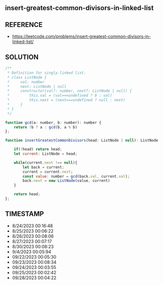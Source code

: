## insert-greatest-common-divisors-in-linked-list

## REFERENCE

- https://leetcode.com/problems/insert-greatest-common-divisors-in-linked-list/

## SOLUTION

``` javascript
/**
 * Definition for singly-linked list.
 * class ListNode {
 *     val: number
 *     next: ListNode | null
 *     constructor(val?: number, next?: ListNode | null) {
 *         this.val = (val===undefined ? 0 : val)
 *         this.next = (next===undefined ? null : next)
 *     }
 * }
 */

function gcd(a: number, b: number): number {
    return !b ? a : gcd(b, a % b)
};

function insertGreatestCommonDivisors(head: ListNode | null): ListNode | null {

    if(!head) return head;
    let current: ListNode = head;

    while(current.next !== null){
        let back = current;
        current = current.next;
        const value: number = gcd(back.val, current.val);
        back.next = new ListNode(value, current)
    }

    return head;
};
```


## TIMESTAMP

- 8/24/2023 00:16:48
- 8/25/2023 00:06:22
- 8/26/2023 00:08:06
- 8/27/2023 00:07:17
- 8/30/2023 00:08:23
- 9/4/2023 00:05:94
- 09/22/2023 00:05:30
- 09/23/2023 00:08:34
- 09/24/2023 00:03:55
- 09/25/2023 00:02:42
- 09/28/2023 00:04:22

